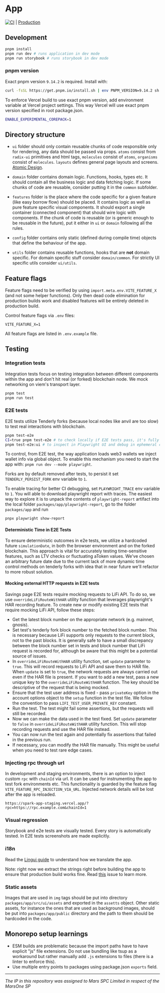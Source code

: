 # App

[![CI](https://github.com/marsfoundation/app-public/actions/workflows/ci.yml/badge.svg)](https://github.com/marsfoundation/app-public/actions/workflows/ci.yml)
| [Production](https://app.spark.fi/)

## Development

```sh
pnpm install
pnpm run dev # runs application in dev mode
pnpm run storybook # runs storybook in dev mode
```

### pnpm version

Exact pnpm version `9.14.2` is required. Install with:

```sh
curl -fsSL https://get.pnpm.io/install.sh | env PNPM_VERSION=9.14.2 sh -
```

To enforce Vercel build to use exact pnpm version, add environment variable at Vercel project settings. This way Vercel will use exact pnpm version specified in root package.json.
```sh
ENABLE_EXPERIMENTAL_COREPACK=1
```


## Directory structure

- `ui` folder should only contain reusable chunks of code responsible only for rendering, any data should be passed via
  props. `atoms` consist from `radix-ui` primitives and html tags, `molecules` consist of `atoms`, `organisms` consist
  of `molecules`. `layouts` defines general page layouts and screens.
  [Atomic Design](https://bradfrost.com/blog/post/atomic-web-design/).

- `domain` folder contains domain logic. Functions, hooks, types etc. It should contain all the business logic and data
  fetching logic. If some chunks of code are reusable, consider putting it in the `common` subfolder.

- `features` folder is the place where the code specific for a given feature (like easy borrow flow) should be placed.
  It contains logic as well as pure feature specific visual components. It should export a single container (connected
  component) that should wire logic with components. If the chunk of code is reusable (or is generic enough to be
  reusable in the future), put it either in `ui` or `domain` following all the rules.

- `config` folder contains only static (defined during compile time) objects that define the behaviour of the app.

- `utils` folder contains reusable functions, hooks that are **not** domain specific. For domain specific stuff consider
  `domain/common`. For strictly UI specific utils consider `ui/utils`.

## Feature flags

Feature flags need to be verified by using `import.meta.env.VITE_FEATURE_X` (and not some helper functions). Only then
dead code elimination for production builds work and disabled features will be entirely deleted in production build.

Control feature flags via `.env` files:

```
VITE_FEATURE_X=1
```

All feature flags are listed in `.env.example` file.

## Testing

### Integration tests

Integration tests focus on testing integration between different components within the app and don't hit real (or
forked) blockchain node. We mock networking on viem's transport layer.

```sh
pnpm test
pnpm run test
```

### E2E tests

E2E tests utilize Tenderly forks (because local nodes like anvil are too slow) to test real interactions with
blockchain.

```sh
pnpm test-e2e
CI=true pnpm test-e2e # to check locally if E2E tests pass, it's fully parallel, will record trace and retry failed tests (we do the same on CI)
pnpm test-e2e:ui # to inspect in Playwright UI and debug in ephemeral chrome window
```

To control, from E2E test, the way application loads web3 wallets we inject wallet info via global object. To enable
this mechanism you need to start the app with: `pnpm run dev --mode playwright`.

Forks are by default removed after tests, to persist it set `TENDERLY_PERSIST_FORK` env variable to `1`.

To enable tracing for better CI debugging, set `PLAYWRIGHT_TRACE` env variable to `1`. You will able to download
playwright report with traces. The easiest way to explore it is to unpack the contents of `playwright-report` artifact
into the local folder `packages/app/playwright-report`, go to the folder `packages/app` and run

```sh
pnpx playwright show-report
```

#### Deterministic Time in E2E Tests

To ensure deterministic outcomes in e2e tests, we utilize a hardcoded future `simulationDate`, in both the browser
environment and on the forked blockchain. This approach is vital for accurately testing time-sensitive features, such as
LTV checks or fluctuating aToken values. We've chosen an arbitrary future date due to the current lack of more dynamic
time control methods on tenderly forks with idea that in near future we'll refactor to more robust solution.

#### Mocking external HTTP requests in E2E tests

Savings page E2E tests require mocking requests to LiFi API. To do so, we use `overrideLiFiRouteWithHAR` utility function
that leverages playwright's HAR recording feature. To create new or modify existing E2E tests that require mocking LiFi API,
follow these steps:
- Get the latest block number on the appropriate network (e.g. mainnet, gnosis).
- Set test's tenderly fork block number to the fetched block number. This is necessary because LiFi supports only requests
to the current block, not to the past blocks. It is generally safe to have a small discrepancy between the block number set in
tests and block number that LiFi request is recorded for, although be aware that this might be a potential source of issues.
- In `overrideLiFiRouteWithHAR` utility function, set `update` parameter to `true`. This will record requests to LiFi API and
save them to HAR file. When `update` is set to `true`, the network requests are always carried out even if the HAR file is present.
If you want to add a new test, pass a new unique key to the `overrideLiFiRouteWithHAR` function. The key should be descriptive
of the request that is being mocked.
- Ensure that the test user address is fixed - pass `privateKey` option in the account options object to the `setup` function in the test file.
We follow the convention to pass `LIFI_TEST_USER_PRIVATE_KEY` constant.
- Run the test. The test might fail some assertions, but the requests will still be recorded.
- Now we can make the data used in the test fixed. Set `update` parameter to `false` in `overrideLiFiRouteWithHAR` utility function.
This will stop recording requests and use the HAR file instead.
- You can now run the test again and potentially fix assertions that failed in the previous run.
- If necessary, you can modify the HAR file manually. This might be useful when you need to test rare edge cases.

### Injecting rpc through url

In development and staging environments, there is an option to inject custom `rpc` with `chainId` via url. It can be used for instrumenting the app to test fork environments etc.
This functionality is guarded by the feature flag `VITE_FEATURE_RPC_INJECTION_VIA_URL`. Injected network details will be lost after the app is reloaded.
```
https://spark-app-staging.vercel.app/?rpc=https://rpc.example.com&chainId=1
```


### Visual regression

Storybook and e2e tests are visually tested. Every story is automatically tested. In E2E tests screenshots are made
explicitly.

### i18n

Read the [Lingui guide](https://lingui.dev/tutorials/setup-react) to understand how we translate the app.

Note: right now we extract the strings right before building the app to ensure that production build works fine. Read
[this](https://github.com/lingui/js-lingui/issues/1803) issue to learn more.

### Static assets

Images that are used in `img` tags should be put into directory `packages/app/src/ui/assets` and exported in the `assetts` object. Other static assets, for instance the ones that are used as background images, should be put into `packages/app/public` directory and the path to them should be hardcoded in the code.

## Monorepo setup learnings

* ESM builds are problematic because the import paths have to have explicit "js" file extensions. Do not use bundling like tsup as a workaround but rather manually add `.js` extensions to files (there is a linter to enforce this).
* Use multiple entry points to packages using package.json `exports` field.

---

_The IP in this repository was assigned to Mars SPC Limited in respect of the MarsOne SP_
